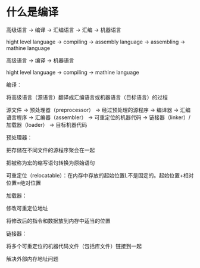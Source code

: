 # 什么是编译

高级语言 -> 编译 -> 汇编语言 -> 汇编 -> 机器语言

hight level language -> compiling -> assembly language -> assembling -> mathine language

高级语言 -> 编译 -> 机器语言

hight level language -> compiling -> mathine language

编译：

将高级语言（源语言）翻译成汇编语言或机器语言（目标语言）的过程

源文件 -> 预处理器（preprocessor） -> 经过预处理的源程序 -> 编译器 -> 汇编语言程序 -> 汇编器（assembler） -> 可重定位的机器代码 -> 链接器（linker）/加载器（loader） -> 目标机器代码

预处理器：

把存储在不同文件的源程序聚会在一起

把被称为宏的缩写语句转换为原始语句

可重定位（relocatable）：在内存中存放的起始位置L不是固定的。起始位置+相对位置=绝对位置

加载器：

修改可重定位地址

将修改后的指令和数据放到内存中适当的位置

链接器：

将多个可重定位的机器代码文件（包括库文件）链接到一起

解决外部内存地址问题
